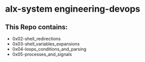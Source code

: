 # alx-system engineering-devops

## This Repo contains:
  * 0x02-shell_redirections 
  * 0x03-shell_variables_expansions
  * 0x04-loops_conditions_and_parsing
  * 0x05-processes_and_signals

